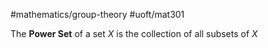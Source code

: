#mathematics/group-theory #uoft/mat301 

The **Power Set** of a set $X$ is the collection of all subsets of $X$